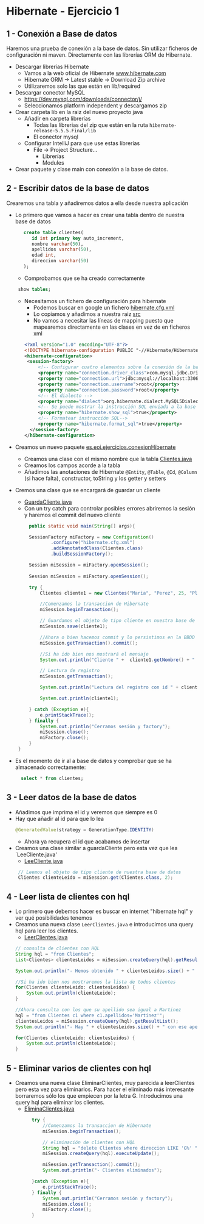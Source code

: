 # Hibernate - Ejercicio 1

## 1 - Conexión a Base de datos
Haremos una prueba de conexión a la base de datos. Sin utilizar ficheros de configuración ni maven. Directamente con las librerías ORM de Hibernate.

 - Descargar librerías Hibernate
   - Vamos a la web oficial de Hibernate www.hibernate.com
   - Hibernate ORM -> Latest stable -> Download Zip archive
   - Utilizaremos solo las que están en lib/required
 - Descargar conector MySQL
   - https://dev.mysql.com/downloads/connector/j/
   - Seleccionamos platform independent y descargamos zip
 - Crear carpeta lib en la raiz del nuevo proyecto java
   - Añadir en carpeta librerías
     - Todas las librerias del zip que están en la ruta `hibernate-release-5.5.5.Final/lib`
     - El conector mysql
   - Configurar IntelliJ para que use estas librerías
     - File -> Project Structure...
       - Librerías
       - Modules
 - Crear paquete y clase main con conexión a la base de datos.


## 2 - Escribir datos de la base de datos
Crearemos una tabla y añadiremos datos a ella desde nuestra aplicación

 - Lo primero que vamos a hacer es crear una tabla dentro de nuestra base de datos

   ```sql
      create table clientes(
         id int primary key auto_increment,
         nombre varchar(50),
         apellidos varchar(50),
         edad int,
         direccion varchar(50)
      );
   ```

   - Comprobamos que se ha creado correctamente

    ```sql
     show tables;
    ```
   - Necesitamos un fichero de configuración para hibernate
     - Podemos buscar en google un fichero [hibernate.cfg.xml](http://www.cursohibernate.es/doku.php?id=unidades:02_hibernate:03_configurando)
     - Lo copiamos y añadimos a nuestra raiz [src](/src)
     - No vamos a necesitar las líneas de mapping puesto que mapearemos directamente en las clases en vez de en ficheros xml
     ```xml
     <?xml version="1.0" encoding="UTF-8"?>
     <!DOCTYPE hibernate-configuration PUBLIC "-//Hibernate/Hibernate Configuration DTD 3.0//EN" "http://www.hibernate.org/dtd/hibernate-configuration-3.0.dtd">
     <hibernate-configuration>
      <session-factory>
          <!-- Configurar cuatro elementos sobre la conexión de la base de datos: driverClass url nombre de usuario contraseña -->
          <property name="connection.driver_class">com.mysql.jdbc.Driver</property>
          <property name="connection.url">jdbc:mysql://localhost:3306/pruebas_hibernate?useSSL=false</property>
          <property name="connection.username">root</property>
          <property name="connection.password">root</property>
          <!-- El dialecto -->
          <property name="dialect">org.hibernate.dialect.MySQL5Dialect</property>
          <!-- Se puede mostrar la instrucción SQL enviada a la base de datos -->
          <property name="hibernate.show_sql">true</property>
          <!-- Formatear instrucción SQL-->
          <property name="hibernate.format_sql">true</property>
       </session-factory>
     </hibernate-configuration>
     ```

 - Creamos un nuevo paquete [es.eoi.ejercicios.conexionHibernate](src/es/eoi/ejercicios/conexionHibernate)
   - Creamos una clase con el mismo nombre que la tabla [Clientes.java](src/es/eoi/ejercicios/conexionHibernate/Clientes.java)
   - Creamos los campos acorde a la tabla
   - Añadimos las anotaciones de Hibernate `@Entity`, `@Table`, `@Id`, `@Column` (si hace falta), constructor, toString y los getter y setters
 - Cremos una clase que se encargará de guardar un cliente 
   - [GuardaCliente.java](src/es/eoi/ejercicios/conexionHibernate/GuardaCliente.java)
   - Con un try catch para controlar posibles errores abriremos la sesión y haremos el commit del nuevo cliente
   ```java
        public static void main(String[] args){

        SessionFactory miFactory = new Configuration()
                .configure("hibernate.cfg.xml")
                .addAnnotatedClass(Clientes.class)
                .buildSessionFactory();

        Session miSession = miFactory.openSession();
    
        Session miSession = miFactory.openSession();

        try {
            Clientes cliente1 = new Clientes("Maria", "Perez", 25, "Plaza Mayor");

            //Comenzamos la transaccion de Hibernate
            miSession.beginTransaction();

            // Guardamos el objeto de tipo cliente en nuestra base de datos
            miSession.save(cliente1);

            //Ahora o bien hacemos commit y lo persistimos en la BBDD o rollback y aquí no ha pasado nada :)
            miSession.getTransaction().commit();

            //Si ha ido bien nos mostrará el mensaje
            System.out.println("Cliente " +  cliente1.getNombre() + " almacenado en base de datos!!");

            // Lectura de registro
            miSession.getTransaction();

            System.out.println("Lectura del registro con id " + cliente1.getId()); //No veremos que es un 0, no lo estamos recuperando

            System.out.println(cliente1);

        } catch (Exception e){
            e.printStackTrace();
        } finally {
            System.out.println("Cerramos sesión y factory");
            miSession.close();
            miFactory.close();
        }
    }
   ```

 - Es el momento de ir al a base de datos y comprobar que se ha almacenado correctamente:

    ```sql
      select * from clientes;
    ```

## 3 - Leer datos de la base de datos

 - Añadimos que imprima el id y veremos que siempre es 0
 - Hay que añadir al id para que lo lea
   ```java
   @GeneratedValue(strategy = GenerationType.IDENTITY)
   ```
   - Ahora ya recupera el id que acabamos de insertar
 - Creamos una clase similar a guardaCliente pero esta vez que lea `LeeCliente.java'
   - [LeeCliente.java](src/es/eoi/ejercicios/conexionHibernate/LeeCliente.java)
   ```java
    // Leemos el objeto de tipo cliente de nuestra base de datos
    Clientes clienteLeido = miSession.get(Clientes.class, 2);
   ```


## 4 - Leer lista de clientes con hql

 - Lo primero que debemos hacer es buscar en internet "hibernate hql" y ver qué posibilidades tenemos
 - Creamos una nueva clase `LeerClientes.java` e introducimos una query hql para leer los clientes.
   - [LeerClientes.java](src/es/eoi/ejercicios/conexionHibernate/LeerClientes.java)
   ```java
   // consulta de clientes con HQL
   String hql = "from Clientes";
   List<Clientes> clientesLeidos = miSession.createQuery(hql).getResultList();

   System.out.println("- Hemos obtenido " + clientesLeidos.size() + " clientes de la base de datos!!");

   //Si ha ido bien nos mostraremos la lista de todos clientes
   for(Clientes clienteLeido: clientesLeidos) {
       System.out.println(clienteLeido);
   }

   //Ahora consulta con los que su apellido sea igual a Martinez
   hql = "from Clientes c1 where c1.apellidos='Martinez'";
   clientesLeidos = miSession.createQuery(hql).getResultList();
   System.out.println("- Hay " + clientesLeidos.size() + " con ese apellido");

   for(Clientes clienteLeido: clientesLeidos) {
       System.out.println(clienteLeido);
   }
   ```


## 5 - Eliminar varios de clientes con hql

- Creamos una nueva clase EliminarClientes, muy parecida a leerClientes pero esta vez para eliminarlos. Para hacer el eliminado más interesante borraremos sólo los que empiecen por la letra G. Introducimos una query hql para eliminar los clientes.
  - [EliminaClientes.java](src/es/eoi/ejercicios/conexionHibernate/EliminarClientes.java)
  ```java
        try {
            //Comenzamos la transaccion de Hibernate
            miSession.beginTransaction();

            // eliminación de clientes con HQL
            String hql = "delete Clientes where direccion LIKE 'G%' ";
            miSession.createQuery(hql).executeUpdate();

            miSession.getTransaction().commit();
            System.out.println("- Clientes eliminados");

        }catch (Exception e){
            e.printStackTrace();
        } finally {
            System.out.println("Cerramos sesión y factory");
            miSession.close();
            miFactory.close();
        }
  ```
